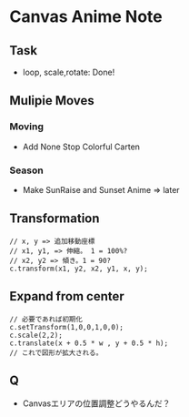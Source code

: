 
# Canvas Anime Note

## Task
* loop, scale,rotate: Done!

## Mulipie Moves

### Moving
* Add None Stop Colorful Carten

### Season
* Make SunRaise and Sunset Anime => later

## Transformation
    // x, y => 追加移動座標
    // x1, y1, => 伸縮。 1 = 100%?
    // x2, y2 => 傾き。1 = 90?
    c.transform(x1, y2, x2, y1, x, y);

## Expand from center
    // 必要であれば初期化
    c.setTransform(1,0,0,1,0,0);
    c.scale(2,2);
    c.translate(x + 0.5 * w , y + 0.5 * h);
    // これで図形が拡大される。

## Q
* Canvasエリアの位置調整どうやるんだ？
